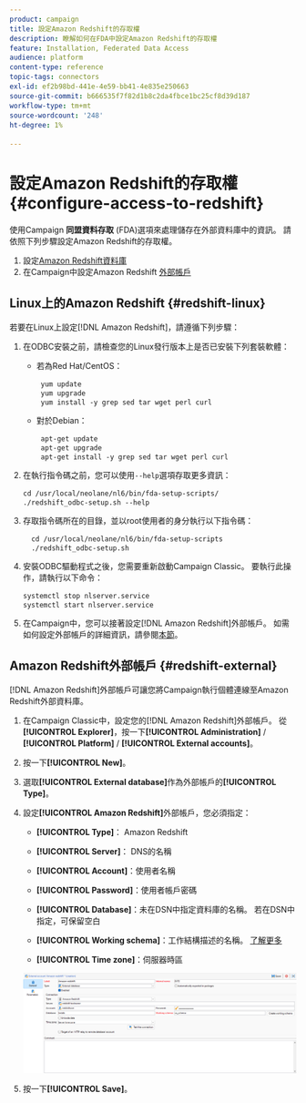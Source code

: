 ```yaml
---
product: campaign
title: 設定Amazon Redshift的存取權
description: 瞭解如何在FDA中設定Amazon Redshift的存取權
feature: Installation, Federated Data Access
audience: platform
content-type: reference
topic-tags: connectors
exl-id: ef2b98bd-441e-4e59-bb41-4e835e250663
source-git-commit: b666535f7f82d1b8c2da4fbce1bc25cf8d39d187
workflow-type: tm+mt
source-wordcount: '248'
ht-degree: 1%

---
```


# 設定Amazon Redshift的存取權 {#configure-access-to-redshift}

使用Campaign **同盟資料存取** (FDA)選項來處理儲存在外部資料庫中的資訊。 請依照下列步驟設定Amazon Redshift的存取權。

1. 設定[Amazon Redshift資料庫](#configuring-redshift)
1. 在Campaign中設定Amazon Redshift [外部帳戶](#redshift-external)

## Linux上的Amazon Redshift {#redshift-linux}

若要在Linux上設定[!DNL Amazon Redshift]，請遵循下列步驟：

1. 在ODBC安裝之前，請檢查您的Linux發行版本上是否已安裝下列套裝軟體：

   * 若為Red Hat/CentOS：

     ```
      yum update
      yum upgrade
      yum install -y grep sed tar wget perl curl
     ```

   * 對於Debian：

     ```
      apt-get update
      apt-get upgrade
      apt-get install -y grep sed tar wget perl curl
     ```

1. 在執行指令碼之前，您可以使用`--help`選項存取更多資訊：

   ```
   cd /usr/local/neolane/nl6/bin/fda-setup-scripts/
   ./redshift_odbc-setup.sh --help
   ```

1. 存取指令碼所在的目錄，並以root使用者的身分執行以下指令碼：

   ```
     cd /usr/local/neolane/nl6/bin/fda-setup-scripts
     ./redshift_odbc-setup.sh
   ```

1. 安裝ODBC驅動程式之後，您需要重新啟動Campaign Classic。 要執行此操作，請執行以下命令：

   ```
   systemctl stop nlserver.service
   systemctl start nlserver.service
   ```

1. 在Campaign中，您可以接著設定[!DNL Amazon Redshift]外部帳戶。 如需如何設定外部帳戶的詳細資訊，請參閱[本節](#redshift-external)。

## Amazon Redshift外部帳戶 {#redshift-external}

[!DNL Amazon Redshift]外部帳戶可讓您將Campaign執行個體連線至Amazon Redshift外部資料庫。

1. 在Campaign Classic中，設定您的[!DNL Amazon Redshift]外部帳戶。 從&#x200B;**[!UICONTROL Explorer]**，按一下&#x200B;**[!UICONTROL Administration]** / **[!UICONTROL Platform]** / **[!UICONTROL External accounts]**。

1. 按一下&#x200B;**[!UICONTROL New]**。

1. 選取&#x200B;**[!UICONTROL External database]**&#x200B;作為外部帳戶的&#x200B;**[!UICONTROL Type]**。

1. 設定&#x200B;**[!UICONTROL Amazon Redshift]**&#x200B;外部帳戶，您必須指定：

   * **[!UICONTROL Type]**： Amazon Redshift

   * **[!UICONTROL Server]**： DNS的名稱

   * **[!UICONTROL Account]**：使用者名稱

   * **[!UICONTROL Password]**：使用者帳戶密碼

   * **[!UICONTROL Database]**：未在DSN中指定資料庫的名稱。 若在DSN中指定，可保留空白

   * **[!UICONTROL Working schema]**：工作結構描述的名稱。 [了解更多](https://docs.aws.amazon.com/redshift/latest/dg/r_Schemas_and_tables.html)

   * **[!UICONTROL Time zone]**：伺服器時區

   ![](assets/amazon_redshift.png)

1. 按一下&#x200B;**[!UICONTROL Save]**。
